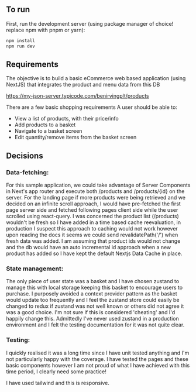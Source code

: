 ## To run

First, run the development server (using package manager of choice! replace npm with pnpm or yarn):

```bash
npm install
npm run dev
```
## Requirements

The objective is to build a basic eCommerce web
based application (using NextJS) that integrates the
product and menu data from this DB

https://my-json-server.typicode.com/benirvingplt/products

There are a few basic shopping requirements
A user should be able to:
- View a list of products, with their price/info
- Add products to a basket
- Navigate to a basket screen
- Edit quantity/remove items from the basket screen

## Decisions

### Data-fetching:
For this sample application, we could take advantage of Server Components in Next's app router and execute both /products and /products/{id} on the server. For the landing page if more products were being retrieved and we decided on an infinite scroll approach, I would have pre-fetched the first page server side and fetched following pages client side while the user scrolled using react-query.
I was concerned the product list (/products) wouldn't be fresh so I have added in a time based cache reevaluation, in production I suspect this approach to caching would not work however upon reading the docs it seems we could send revalidatePath('/') when fresh data was added. I am assuming that product ids would not change and the db would have an auto incremental id approach when a new product has added so I have kept the default Nextjs Data Cache in place.

### State management:
The only piece of user state was a basket and I have chosen zustand to manage this with local storage keeping this basket to encourage users to purchase. I purposely avoided a context provider pattern as the basket would update too frequently and I feel the zustand store could easily be changed to redux if zustand was not well known or others did not agree it was a good choice. I'm not sure if this is considered 'cheating' and I'd happily change this. Admittedly I've never used zustand in a production environment and I felt the testing documentation for it was not quite clear.

### Testing:
I quickly realised it was a long time since I have unit tested anything and I'm not particularly happy with the coverage. I have tested the pages and these basic components however I am not proud of what I have achieved with this time period, I clearly need some practice!

I have used tailwind and this is responsive.
 